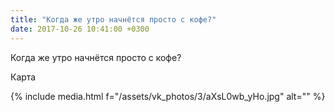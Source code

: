 ```yaml
---
title: "Когда же утро начнётся просто с кофе?"
date: 2017-10-26 10:41:00 +0300
---
```


Когда же утро начнётся просто с кофе?

Карта

{% include media.html f="/assets/vk_photos/3/aXsL0wb_yHo.jpg" alt="" %}
